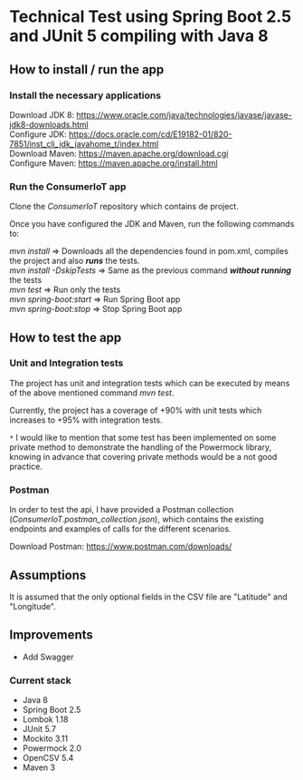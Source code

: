 # Technical Test using Spring Boot 2.5 and JUnit 5 compiling with Java 8

## How to install / run the app

### Install the necessary applications

Download JDK 8: https://www.oracle.com/java/technologies/javase/javase-jdk8-downloads.html  
Configure JDK: https://docs.oracle.com/cd/E19182-01/820-7851/inst_cli_jdk_javahome_t/index.html  
Download Maven: https://maven.apache.org/download.cgi  
Configure Maven: https://maven.apache.org/install.html

### Run the ConsumerIoT app

Clone the *ConsumerIoT* repository which contains de project.  

Once you have configured the JDK and Maven, run the following commands to:

*mvn install* => Downloads all the dependencies found in pom.xml, compiles the project and also ***runs*** the tests.  
*mvn install -DskipTests* => Same as the previous command ***without running*** the tests  
*mvn test* => Run only the tests  
*mvn spring-boot:start* => Run Spring Boot app  
*mvn spring-boot:stop* => Stop Spring Boot app  

## How to test the app

### Unit and Integration tests

The project has unit and integration tests which can be executed by means of the above mentioned command *mvn test*.  

Currently, the project has a coverage of +90% with unit tests which increases to +95% with integration tests.

<code>*</code> 
I would like to mention that some test has been implemented on some private method to demonstrate 
the handling of the Powermock library, knowing in advance that covering private methods would be a not good practice.

### Postman

In order to test the api, I have provided a Postman collection (*ConsumerIoT.postman_collection.json*),
which contains the existing endpoints and examples of calls for the different scenarios.

Download Postman: https://www.postman.com/downloads/

## Assumptions

It is assumed that the only optional fields in the CSV file are "Latitude" and "Longitude".

## Improvements
- Add Swagger

### Current stack

- Java 8
- Spring Boot 2.5
- Lombok 1.18  
- JUnit 5.7
- Mockito 3.11
- Powermock 2.0
- OpenCSV 5.4
- Maven 3
